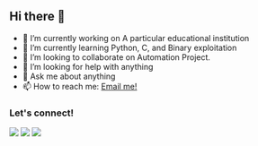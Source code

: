 ## Hi there 👋

- 🔭 I’m currently working on A particular educational institution
- 🌱 I’m currently learning Python, C, and Binary exploitation
- 👯 I’m looking to collaborate on Automation Project.
- 🤔 I’m looking for help with anything
- 💬 Ask me about anything
- 📫 How to reach me: <a href="mailto:sekda@febra.my.id">Email me!</a>  </br>

### Let's connect!
<p>
    <a href="https://blog.febra.my.id" target="blank"><img src="https://img.shields.io/badge/Blog-https://blog.febra.my.id-green?" /></a>
    <a href="https://www.linkedin.com/in/febra/" target="blank"><img src="https://img.shields.io/badge/Febra-30302f?style=flat&logo=linkedin" /></a>
    <a href="https://www.paypal.me/sekdafebra" target="blank"><img src="https://ionicabizau.github.io/badges/paypal.svg" /></a>
</p>
